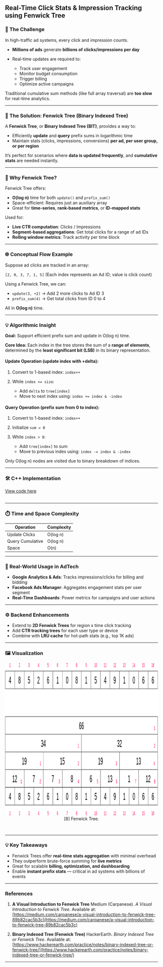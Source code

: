 

##  Real-Time Click Stats & Impression Tracking using Fenwick Tree

### **🎯 The Challenge**

In high-traffic ad systems, every click and impression counts.

* **Millions of ads** generate **billions of clicks/impressions per day**
* Real-time updates are required to:

  * Track user engagement
  * Monitor budget consumption
  * Trigger billing
  * Optimize active campaigns

Traditional cumulative sum methods (like full array traversal) are **too slow** for real-time analytics.

---

### **🚀 The Solution: Fenwick Tree (Binary Indexed Tree)**

A **Fenwick Tree**, or **Binary Indexed Tree (BIT)**, provides a way to:

* Efficiently **update** and **query** prefix sums in logarithmic time
* Maintain stats (clicks, impressions, conversions) **per ad, per user group, or per region**

It’s perfect for scenarios where **data is updated frequently**, and **cumulative stats** are needed instantly.

---

### **🧠 Why Fenwick Tree?**

Fenwick Tree offers:

* **O(log n)** time for both `update()` and `prefix_sum()`
* Space-efficient: Requires just an auxiliary array
* Great for **time-series**, **rank-based metrics**, or **ID-mapped stats**

Used for:

* **Live CTR computation**: Clicks / Impressions
* **Segment-based aggregations**: Get total clicks for a range of ad IDs
* **Rolling window metrics**: Track activity per time block

---

### **🌐 Conceptual Flow Example**

Suppose ad clicks are tracked in an array:

`[2, 0, 3, 7, 1, 5]`
(Each index represents an Ad ID; value is click count)

Using a Fenwick Tree, we can:

* `update(3, +2)` → Add 2 more clicks to Ad ID 3
* `prefix_sum(4)` → Get total clicks from ID 0 to 4

All in **O(log n)** time.

---



### **💡 Algorithmic Insight**

**Goal:** Support efficient prefix sum and update in O(log n) time.

**Core Idea:**
Each index in the tree stores the sum of a **range of elements**, determined by the **least significant bit (LSB)** in its binary representation.

#### **Update Operation (update index with +delta):**

1. Convert to 1-based index: `index++`
2. While `index <= size`:

   * Add `delta` to `tree[index]`
   * Move to next index using: `index += index & -index`

#### **Query Operation (prefix sum from 0 to index):**

1. Convert to 1-based index: `index++`
2. Initialize `sum = 0`
3. While `index > 0`:

   * Add `tree[index]` to sum
   * Move to previous index using: `index -= index & -index`

Only O(log n) nodes are visited due to binary breakdown of indices.

---

### 🛠 C++ Implementation
[View code here](https://github.com/bhumikanaik126/APS-Portfolio/blob/main/codes/b7.cpp)<br><br>

---

### **⏱️ Time and Space Complexity**

| Operation        | Complexity |
| ---------------- | ---------- |
| Update Clicks    | O(log n)   |
| Query Cumulative | O(log n)   |
| Space            | O(n)       |

---

### **🧪 Real-World Usage in AdTech**

* **Google Analytics & Ads**: Tracks impressions/clicks for billing and bidding
* **Facebook Ads Manager**: Aggregates engagement stats per user segment
* **Real-Time Dashboards**: Power metrics for campaigns and user actions

---

### **⚙️ Backend Enhancements**

* Extend to **2D Fenwick Trees** for region x time click tracking
* Add **CTR tracking trees** for each user type or device
* Combine with **LRU cache** for hot-path stats (e.g., top 1K ads)

---

### **🖼️ Visualization**

<p align="center">
  <img src="https://github.com/bhumikanaik126/APS-Portfolio/blob/main/images/fenwick.gif?raw=true" alt="Microsoft Infrastructure" width="900" height="500">
  <br>
  [8]  Fenwick Tree.
  <br>
</p><br>

---

### **💡 Key Takeaways**

* Fenwick Trees offer **real-time stats aggregation** with minimal overhead
* They outperform brute-force summing for **live metrics**
* Great for scalable **billing, optimization, and dashboarding**
* Enable **instant prefix stats** — critical in ad systems with billions of events

---

### References

1. **A Visual Introduction to Fenwick Tree**
   Medium (Carpanese). *A Visual Introduction to Fenwick Tree*. Available at: [https://medium.com/carpanese/a-visual-introduction-to-fenwick-tree-89b82cac5b3c](https://medium.com/carpanese/a-visual-introduction-to-fenwick-tree-89b82cac5b3c)

2. **Binary Indexed Tree (Fenwick Tree)**
   HackerEarth. *Binary Indexed Tree or Fenwick Tree*. Available at: [https://www.hackerearth.com/practice/notes/binary-indexed-tree-or-fenwick-tree/](https://www.hackerearth.com/practice/notes/binary-indexed-tree-or-fenwick-tree/)

---
